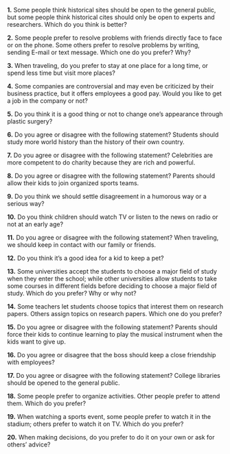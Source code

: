 

**1.** Some people think historical sites should be open to the general public, but some people think historical cites should only be open to experts and researchers. Which do you think is better?



**2.** Some people prefer to resolve problems with friends directly face to face or on the phone. Some others prefer to resolve problems by writing, sending E-mail or text message. Which one do you prefer? Why?



**3.** When traveling, do you prefer to stay at one place for a long time, or spend less time but visit more places?



**4.** Some companies are controversial and may even be criticized by their business practice, but it offers employees a good pay. Would you like to get a job in the company or not?



**5.** Do you think it is a good thing or not to change one’s appearance through plastic surgery?



**6.** Do you agree or disagree with the following statement? Students should study more world history than the history of their own country.



**7.** Do you agree or disagree with the following statement? Celebrities are more competent to do charity because they are rich and powerful.



**8.** Do you agree or disagree with the following statement? Parents should allow their kids to join organized sports teams.



**9.** Do you think we should settle disagreement in a humorous way or a serious way?



**10.** Do you think children should watch TV or listen to the news on radio or not at an early age?



**11.** Do you agree or disagree with the following statement? When traveling, we should keep in contact with our family or friends.



**12.** Do you think it’s a good idea for a kid to keep a pet?



**13.** Some universities accept the students to choose a major field of study when they enter the school; while other universities allow students to take some courses in different fields before deciding to choose a major field of study. Which do you prefer? Why or why not?



**14.** Some teachers let students choose topics that interest them on research papers. Others assign topics on research papers. Which one do you prefer?



**15.** Do you agree or disagree with the following statement? Parents should force their kids to continue learning to play the musical instrument when the kids want to give up.



**16.** Do you agree or disagree that the boss should keep a close friendship with employees?



**17.** Do you agree or disagree with the following statement? College libraries should be opened to the general public.



**18.** Some people prefer to organize activities. Other people prefer to attend them. Which do you prefer?



**19.** When watching a sports event, some people prefer to watch it in the stadium; others prefer to watch it on TV. Which do you prefer?



**20.** When making decisions, do you prefer to do it on your own or ask for others’ advice?